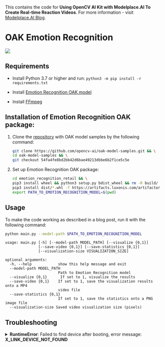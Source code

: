 This contains the code for **Using OpenCV AI Kit with Modelplace.AI To Create Real-time Reaction Videos**. For more information - visit [Modelplace.AI Blog](https://modelplace.ai/blog/using-opencv-ai-kit-with-modelplace-ai-to-create-real-time-reaction-videos/).

# OAK Emotion Recognition

![](images/demo.gif)

## Requirements

- Install Python 3.7 or higher and run: `python3 -m pip install -r requirements.txt`

- Install [Emotion Recognition OAK model](https://github.com/opencv-ai/opencv-blog/tree/main/OAK-Marketplace-Emotion-Recognition#installation-of-emotion-recognition-oak-package)

- Install [FFmpeg](https://ffmpeg.org/download.html)

## Installation of Emotion Recognition OAK package:

1. Clone the [repository](https://github.com/opencv-ai/oak-model-samples) with OAK model samples by the following command:

    ```bash
    git clone https://github.com/opencv-ai/oak-model-samples.git && \
    cd oak-model-samples && \
    git checkout 54fa4fe8bd2bb42d6bae49213dbbe6b2f1ce5c5e
    ```

2. Set up Emotion Recognition OAK package:

    ```bash
    cd emotion_recognition_retail && \
    pip3 install wheel && python3 setup.py bdist_wheel && rm -R build/ *.egg-info && \
    pip3 install dist/*.whl -f https://artifacts.luxonis.com/artifactory/luxonis-python-snapshot-local/depthai/ && rm -R dist/ && \
    export PATH_TO_EMOTION_RECOGNITION_MODEL=$(pwd)
    ```

## Usage

To make the code working as described in a blog post, run it with the following command:

```bash
python main.py --model-path $PATH_TO_EMOTION_RECOGNITION_MODEL
```

```
usage: main.py [-h] [--model-path MODEL_PATH] [--visualize {0,1}]
               [--save-video {0,1}] [--save-statistics {0,1}]
               [--visualization-size VISUALIZATION_SIZE]

optional arguments:
  -h, --help            show this help message and exit
  --model-path MODEL_PATH
                        Path to Emotion Recognition model
  --visualize {0,1}      If set to 1, visualize the results
  --save-video {0,1}    If set to 1, save the visualization results onto a MP4
                        video file
  --save-statistics {0,1}
                        If set to 1, save the statistics onto a PNG image file
  --visualization-size Saved video visualization size (pixels)
```

## Troubleshooting

<details>
  <summary><b>RuntimeError</b>: Failed to find device after booting, error message: <b>X_LINK_DEVICE_NOT_FOUND</b></summary>
  
  <p>
  
  If while running the app, you get an error:
  
  `Failed to find device after booting, error message: X_LINK_DEVICE_NOT_FOUND`  
  
  1. Run the following command:
     
        ```bash
        echo 'SUBSYSTEM=="usb", ATTRS{idVendor}=="03e7", MODE="0666"' | \
        sudo tee /etc/udev/rules.d/80-movidius.rules && \
        sudo udevadm control --reload-rules
        ```
  2. Unplug and replug an OAK
  
</details>
